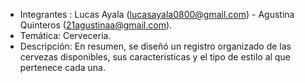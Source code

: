 - Integrantes : Lucas Ayala (lucasayala0800@gmail.com) - Agustina Quinteros (21agustinaa@gmail.com).
- Temática: Cerveceria.
- Descripción: En resumen, se diseñó un registro organizado de las cervezas disponibles, sus caracteristicas y el tipo de estilo al que pertenece cada una.
